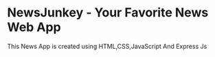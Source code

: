 # NewsJunkey - Your Favorite News Web App

This News App is created using HTML,CSS,JavaScript And Express Js
